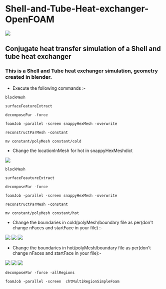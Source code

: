 # Shell-and-Tube-Heat-exchanger-OpenFOAM

<img src="https://d2t1xqejof9utc.cloudfront.net/screenshots/pics/fd275ff0a4d0179913ce146506715635/large.png"/>


## Conjugate heat transfer simulation of a Shell and tube heat exchanger

### This is a Shell and Tube heat exchanger simulation, geometry created in blender.

+ Execute the following commands :-
```
blockMesh

surfaceFeatureExtract

decomposePar -force

foamJob -parallel -screen snappyHexMesh -overwrite

reconstructParMesh -constant

mv constant/polyMesh constant/cold

```

+ Change the locationInMesh for hot in snappyHexMeshdict

<img src="https://sun9-2.userapi.com/impg/GutCCZUP11dCZbgFRAq6PLCIbGqe_IOIfNGnzw/jxSXvkh4fBk.jpg?size=893x105&quality=95&sign=9d049403ba4fbfae71d7241974b9a659&type=album"/>

```
blockMesh

surfaceFeautureExtract

decomposePar -force

foamJob -parallel -screen snappyHexMesh -overwrite

reconstructParMesh -constant

mv constant/polyMesh constant/hot

```
+ Change the boundaries in cold/polyMesh/boundary file as per(don't change nFaces and startFace in your file) :-

<img src ="https://sun9-32.userapi.com/impg/BHwbCpRdSieqKFfEIa6Bn4C_k59ofUXsgthY7Q/Gaml3XkzGpg.jpg?size=595x507&quality=95&sign=2a4551ce317d56e8c1edb549fdeaa073&type=album" />

<img src ="https://sun9-48.userapi.com/impg/JnNFx8MCHNZEcWI8bFqh-k6taeaJpovoYRcdhQ/npFp8YUBtv0.jpg?size=587x500&quality=95&sign=17ae3517b1db33f6f5461c64441249e9&type=album" />

<img src ="https://sun9-4.userapi.com/impg/WzyAr_8PLibXDwubdUEh7cExUyvwEDSeA-lXZA/sNxmxjTQD6w.jpg?size=588x499&quality=95&sign=657d37cc27cc6156a0814749d43b9864&type=album" />

+ Change the boundaries in hot/polyMesh/boundary file as per(don't change nFaces and startFace in your file):-

<img src ="https://sun9-62.userapi.com/impg/DQuodUdS3Iz3mkb-HVkLoXWP9v6oLhekMYJmUw/RqZL8rDE6uI.jpg?size=606x495&quality=95&sign=c2b19e3c34818fd852c6d9e066661b91&type=album"/>

<img src ="https://sun9-43.userapi.com/impg/PMz4qkEJagoqGUysZrCuRKjNLm6001LNNBOU9w/Av_vn0YVbjI.jpg?size=583x503&quality=95&sign=e4237ee76302384aa4dfcd8e0fc23ccb&type=album" />

<img src ="https://sun9-31.userapi.com/impg/S8NKwrooPF6l1Oqoo9yQyaIb3M37RT6or5OjrA/7xQJdqosm-Q.jpg?size=566x521&quality=95&sign=1cc01ab6b9d4e8abff5b442ee1084c34&type=album" />


```
decomposePar -force -allRegions

foamJob -parallel -screen  chtMultiRegionSimpleFoam

```
